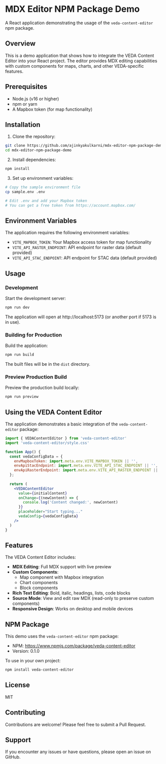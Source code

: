 # MDX Editor NPM Package Demo

A React application demonstrating the usage of the `veda-content-editor` npm package.

## Overview

This is a demo application that shows how to integrate the VEDA Content Editor into your React project. The editor provides MDX editing capabilities with custom components for maps, charts, and other VEDA-specific features.

## Prerequisites

- Node.js (v16 or higher)
- npm or yarn
- A Mapbox token (for map functionality)

## Installation

1. Clone the repository:
```bash
git clone https://github.com/ajinkyakulkarni/mdx-editor-npm-package-demo.git
cd mdx-editor-npm-package-demo
```

2. Install dependencies:
```bash
npm install
```

3. Set up environment variables:
```bash
# Copy the sample environment file
cp sample.env .env

# Edit .env and add your Mapbox token
# You can get a free token from https://account.mapbox.com/
```

## Environment Variables

The application requires the following environment variables:

- `VITE_MAPBOX_TOKEN`: Your Mapbox access token for map functionality
- `VITE_API_RASTER_ENDPOINT`: API endpoint for raster data (default provided)
- `VITE_API_STAC_ENDPOINT`: API endpoint for STAC data (default provided)

## Usage

### Development

Start the development server:
```bash
npm run dev
```

The application will open at http://localhost:5173 (or another port if 5173 is in use).

### Building for Production

Build the application:
```bash
npm run build
```

The built files will be in the `dist` directory.

### Preview Production Build

Preview the production build locally:
```bash
npm run preview
```

## Using the VEDA Content Editor

The application demonstrates a basic integration of the `veda-content-editor` package:

```jsx
import { VEDAContentEditor } from 'veda-content-editor'
import 'veda-content-editor/style.css'

function App() {
  const vedaConfigData = {
    envMapboxToken: import.meta.env.VITE_MAPBOX_TOKEN || '',
    envApiStacEndpoint: import.meta.env.VITE_API_STAC_ENDPOINT || '',
    envApiRasterEndpoint: import.meta.env.VITE_API_RASTER_ENDPOINT || '',
  };
  
  return (
    <VEDAContentEditor
      value={initialContent}
      onChange={(newContent) => {
        console.log('Content changed:', newContent)
      }}
      placeholder="Start typing..."
      vedaConfig={vedaConfigData}
    />
  )
}
```

## Features

The VEDA Content Editor includes:

- **MDX Editing**: Full MDX support with live preview
- **Custom Components**: 
  - Map component with Mapbox integration
  - Chart components
  - Block components
- **Rich Text Editing**: Bold, italic, headings, lists, code blocks
- **Source Mode**: View and edit raw MDX (read-only to preserve custom components)
- **Responsive Design**: Works on desktop and mobile devices

## NPM Package

This demo uses the `veda-content-editor` npm package:
- NPM: https://www.npmjs.com/package/veda-content-editor
- Version: 0.1.0

To use in your own project:
```bash
npm install veda-content-editor
```

## License

MIT

## Contributing

Contributions are welcome! Please feel free to submit a Pull Request.

## Support

If you encounter any issues or have questions, please open an issue on GitHub. 